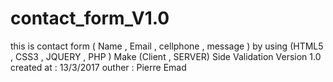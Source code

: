 # contact_form_V1.0
this is contact form  ( Name , Email ,  cellphone , message  )   by using  (HTML5 , CSS3 ,  JQUERY , PHP ) Make (Client  , SERVER)  Side Validation  Version 1.0  created at  : 13/3/2017  outher      : Pierre Emad  
